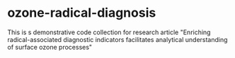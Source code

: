 # ozone-radical-diagnosis
This is s demonstrative code collection for research article "Enriching radical-associated diagnostic indicators facilitates analytical understanding of surface ozone processes"
